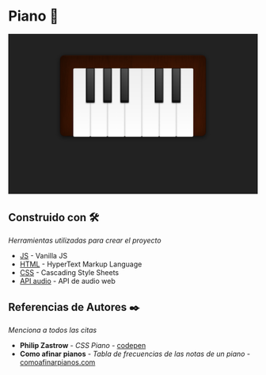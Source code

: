 # Piano 🎹

![screensot piano](img/screenshot-piano.png "Screenshot Piano")

## Construido con 🛠️

_Herramientas utilizadas para crear el proyecto_

* [JS](#) - Vanilla JS
* [HTML](#) - HyperText Markup Language
* [CSS](#) - Cascading Style Sheets
* [API audio](https://developer.mozilla.org/en-US/docs/Web/API/Web_Audio_API) - API de audio web

## Referencias de Autores ✒️

_Menciona a todos las citas_

* **Philip Zastrow** - *CSS Piano* - [codepen](https://codepen.io/zastrow/pen/oDBki)
* **Como afinar pianos** - *Tabla de frecuencias de las notas de un piano* - [comoafinarpianos.com](http://comoafinarpianos.com/afinacion-de-pianos-tutorial-nivel-intermedio/)